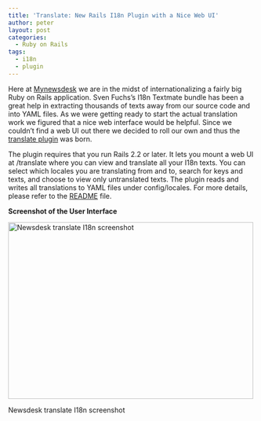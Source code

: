 ```yaml
---
title: 'Translate: New Rails I18n Plugin with a Nice Web UI'
author: peter
layout: post
categories:
  - Ruby on Rails
tags:
  - i18n
  - plugin
---
```

Here at [Mynewsdesk][1] we are in the midst of internationalizing a fairly big Ruby on Rails application. Sven Fuchs’s I18n Textmate bundle has been a great help in extracting thousands of texts away from our source code and into YAML files. As we were getting ready to start the actual translation work we figured that a nice web interface would be helpful. Since we couldn’t find a web UI out there we decided to roll our own and thus the [translate plugin][2] was born.

The plugin requires that you run Rails 2.2 or later. It lets you mount a web UI at /translate where you can view and translate all your I18n texts. You can select which locales you are translating from and to, search for keys and texts, and choose to view only untranslated texts. The plugin reads and writes all translations to YAML files under config/locales. For more details, please refer to the [README][3] file.

**Screenshot of the User Interface**

<div id="attachment_30" class="wp-caption alignnone" style="width: 510px">
  <a href="http://developer.newsdesk.se/wp-content/uploads/2009/01/newsdesk-translate.png"><img class="size-full wp-image-30" title="Newsdesk translate I18n screenshot" src="http://developer.newsdesk.se/wp-content/uploads/2009/01/newsdesk-translate.png" alt="Newsdesk translate I18n screenshot" width="500" height="360" /></a><p class="wp-caption-text">
    Newsdesk translate I18n screenshot
  </p>
</div>

 [1]: http://www.mynewsdesk.com
 [2]: http://github.com/mynewsdesk/translate
 [3]: http://github.com/mynewsdesk/translate/tree/master